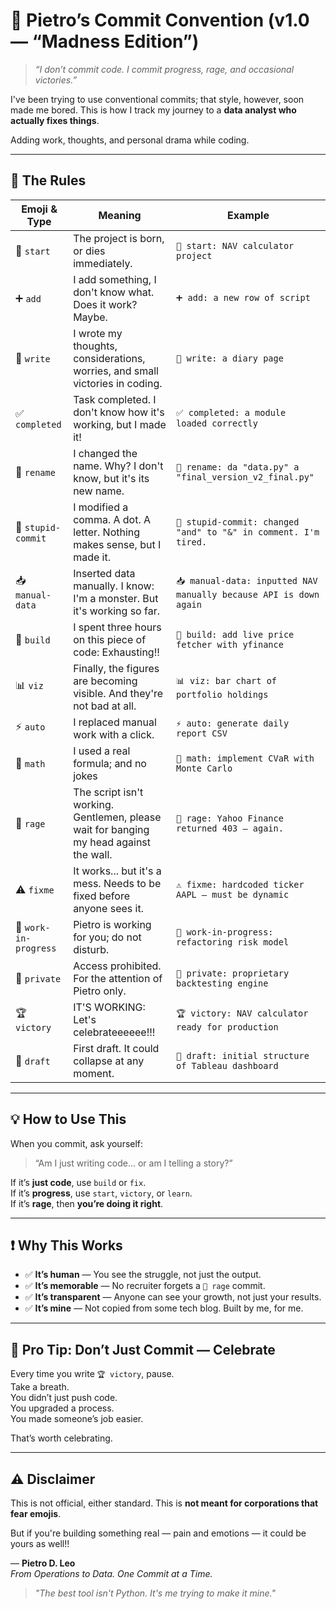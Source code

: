 # 🚨 Pietro’s Commit Convention (v1.0 — “Madness Edition”)

> _“I don’t commit code. I commit progress, rage, and occasional victories.”_

I've been trying to use conventional commits; that style, however, soon made me bored. This is how I track my journey to a **data analyst who actually fixes things**.

Adding work, thoughts, and personal drama while coding.

---

## 🔧 The Rules

| Emoji & Type | Meaning | Example |
|-------------|---------|---------|
| 🚀 `start` | The project is born, or dies immediately. | `🚀 start: NAV calculator project` |
| ➕ `add` | I add something, I don't know what. Does it work? Maybe. | `➕ add: a new row of script` |
| 📃 `write` | I wrote my thoughts, considerations, worries, and small victories in coding. | `📃 write: a diary page` |
| ✅ `completed` | Task completed. I don't know how it's working, but I made it! | `✅ completed: a module loaded correctly` |
| 🤷 `rename` | I changed the name. Why? I don't know, but it's its new name. | `🤷 rename: da "data.py" a "final_version_v2_final.py"` |
| 🐛 `stupid-commit` | I modified a comma. A dot. A letter. Nothing makes sense, but I made it. | `🐛 stupid-commit: changed "and" to "&" in comment. I'm tired.` |
| 📥 `manual-data` | Inserted data manually. I know: I'm a monster. But it's working so far. | `📥 manual-data: inputted NAV manually because API is down again` |
| 🔨 `build` | I spent three hours on this piece of code: Exhausting!! | `🔨 build: add live price fetcher with yfinance` |
| 📊 `viz` | Finally, the figures are becoming visible. And they're not bad at all. | `📊 viz: bar chart of portfolio holdings` |
| ⚡ `auto` | I replaced manual work with a click. | `⚡ auto: generate daily report CSV` |
| 🧮 `math` | I used a real formula; and no jokes | `🧮 math: implement CVaR with Monte Carlo` |
| 🤬 `rage` | The script isn't working. Gentlemen, please wait for banging my head against the wall. | `🤬 rage: Yahoo Finance returned 403 — again.` |
| ⚠️ `fixme` | It works... but it's a mess. Needs to be fixed before anyone sees it. | `⚠️ fixme: hardcoded ticker AAPL — must be dynamic` |
| 👷 `work-in-progress` | Pietro is working for you; do not disturb. | `👷 work-in-progress: refactoring risk model` |
| 🚫 `private` | Access prohibited. For the attention of Pietro only. | `🚫 private: proprietary backtesting engine` |
| 🏆 `victory` | IT'S WORKING: Let's celebrateeeeee!!! | `🏆 victory: NAV calculator ready for production` |
| 🧱 `draft` | First draft. It could collapse at any moment. | `🧱 draft: initial structure of Tableau dashboard` |

---

## 💡 How to Use This

When you commit, ask yourself:

> “Am I just writing code… or am I telling a story?”

If it’s **just code**, use `build` or `fix`.  
If it’s **progress**, use `start`, `victory`, or `learn`.  
If it’s **rage**, then **you’re doing it right**.

---

## ❗ Why This Works

- ✅ **It’s human** — You see the struggle, not just the output.
- ✅ **It’s memorable** — No recruiter forgets a `🤬 rage` commit.
- ✅ **It’s transparent** — Anyone can see your growth, not just your results.
- ✅ **It’s mine** — Not copied from some tech blog. Built by me, for me.

---

## 📌 Pro Tip: Don’t Just Commit — Celebrate

Every time you write `🏆 victory`, pause.  
Take a breath.  
You didn’t just push code.  
You upgraded a process.  
You made someone’s job easier.

That’s worth celebrating.

---

## ⚠️ Disclaimer

This is not official, either standard.
This is **not meant for corporations that fear emojis**.

But if you're building something real — pain and emotions — it could be yours as well!!  

— **Pietro D. Leo**  
*From Operations to Data. One Commit at a Time.*

> _"The best tool isn't Python. It's me trying to make it mine."_
